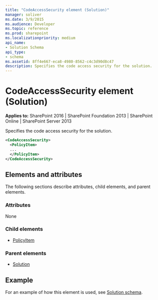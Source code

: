 ```yaml
---
title: "CodeAccessSecurity element (Solution)"
manager: soliver
ms.date: 3/9/2015
ms.audience: Developer
ms.topic: reference
ms.prod: sharepoint
ms.localizationpriority: medium
api_name:
- Solution Schema
api_type:
- schema
ms.assetid: 8ff4e667-eca8-4980-8562-c4c3d90d8c47
description: Specifies the code access security for the solution.
---
```


# CodeAccessSecurity element (Solution)

**Applies to:** SharePoint 2016 | SharePoint Foundation 2013 | SharePoint Online | SharePoint Server 2013
  
Specifies the code access security for the solution.
  
```XML
<CodeAccessSecurity>
  <PolicyItem>
  ...
  </PolicyItem>
</CodeAccessSecurity>
```

## Elements and attributes

The following sections describe attributes, child elements, and parent elements.

### Attributes

None
   
### Child elements

- [PolicyItem](policyitem-element-solution.md)
   
### Parent elements

- [Solution](solution-element-solution.md)
   
## Example

For an example of how this element is used, see [Solution schema](solution-schema.md).
  

